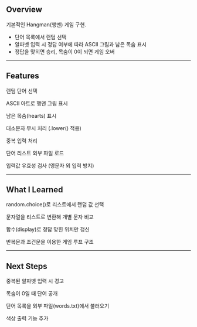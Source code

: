 ## Overview
기본적인 Hangman(행맨) 게임 구현.  
- 단어 목록에서 랜덤 선택
- 알파벳 입력 시 정답 여부에 따라 ASCII 그림과 남은 목숨 표시
- 정답을 맞히면 승리, 목숨이 0이 되면 게임 오버

---

## Features

 랜덤 단어 선택

 ASCII 아트로 행맨 그림 표시

 남은 목숨(hearts) 표시

 대소문자 무시 처리 (.lower() 적용)

 중복 입력 처리

 단어 리스트 외부 파일 로드

 입력값 유효성 검사 (영문자 외 입력 방지)

---

## What I Learned

random.choice()로 리스트에서 랜덤 값 선택

문자열을 리스트로 변환해 개별 문자 비교

함수(display)로 정답 맞힌 위치만 갱신

반복문과 조건문을 이용한 게임 루프 구조

---

## Next Steps

중복된 알파벳 입력 시 경고

목숨이 0일 때 단어 공개

단어 목록을 외부 파일(words.txt)에서 불러오기

색상 출력 기능 추가